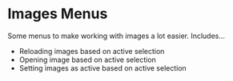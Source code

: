 # Images Menus
Some menus to make working with images a lot easier. Includes...
* Reloading images based on active selection
* Opening image based on active selection
* Setting images as active based on active selection
